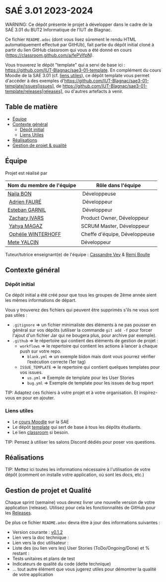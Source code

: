 # SAÉ 3.01 2023-2024

[comment]: <> (/!\ A MODIFIER !!!)
[comment]: <> (:baseURL: https://github.com/IUT-Blagnac/sae3-01-template)

[comment]: <> (TIP: Pensez à mettre à jour les infos dans ce fichier pour que les badges pointent sur les résultats effectifs de vos intégrations continue ou sur la bonne licence logicielle.)

WARNING: Ce dépôt présente le projet à développer dans le cadre de la SAÉ 3.01 du BUT2 Informatique de l'IUT de Blagnac.

Ce fichier `README.adoc` (dont vous lisez sûrement le rendu HTML automatiquement effectué par GitHUb), fait partie du dépôt initial cloné à partir du lien GitHub classroom qui vous a été donné en cours (https://classroom.github.com/a/fePVlfpN).

Vous trouverez le dépôt "template" qui a servi de base ici : https://github.com/IUT-Blagnac/sae3-01-template. En complément du cours Moodle de la SAE 3.01 (cf. [liens utiles](#liens-utiles)), ce dépôt template vous permet d'accéder à des exemples d'https://github.com/IUT-Blagnac/sae3-01-template/issues[issues], de https://github.com/IUT-Blagnac/sae3-01-template/releases[releases], ou d'autres artefacts à venir.

## Table de matière
- [Équipe](#équipe)
- [Contexte général](#contexte-général)
  - [Dépôt initial](#dépôt-initial)
  - [Liens Utiles](#liens-utiles)
- [Réalisations](#réalisations)
- [Gestion de projet & qualité](#gestion-de-projet-et-qualité)

## Équipe

Projet est réalisé par

| Nom du membre de l'équipe | Rôle dans l'équipe |
|---------------------------|--------------------|
| [Naila BON](https://github.com/naila-bon) | Développeuse |
| [Adrien FAURÉ](https://github.com/AirbnbEcoPlus) | Développeur | 
| [Esteban GARNIL](https://github.com/estbanGarnil) | Développeur |
| [Zachary IVARS](https://github.com/Traimix05) | Product Owner, Développeur |
| [Yahya MAGAZ](https://github.com/Magaz-Yahya) | SCRUM Master, Développeur |
| [Ophélie WINTERHOFF](https://github.com/ophewinx) | Cheffe d'équipe, Développeuse |
| [Mete YALÇIN](https://github.com/MetelsCoding) | Développeur|


Tuteur/tutrice enseignant(e) de l'équipe : [Cassandre Vey](cassandre.vey@irit.fr) & [Remi Boulle](remi.boulle@univ-tlse2.fr)

## Contexte général

[comment]: <> (TIP: Cette partie de votre `README.adoc` peut être supprimée ou mise ailleurs.)

### Dépôt initial

Ce dépôt initial a été créé pour que tous les groupes de 2ème année aient les mêmes informations de départ.

Vous y trouverez des fichiers qui peuvent être supprimés s'ils ne vous sont pas utiles :

- `.gitignore` => un fichier minimaliste des éléments à ne pas pousser en général sur vos dépôts (utiliser la commande `git add -f` pour forcer l'ajout d'un fichier Jar qui ne bougera plus, pour archive par exemple).
- `.github` => le répertoire qui contient des éléments de gestion de projet :
  - `workflows` => le repertoire qui contient les actions à lancer à chaque push sur votre repo. 
    - `blank.yml` => un exemple bidon mais dont vous pourrez vérifier l’exécution correcte (1er tag)
  - `ISSUE_TEMPLATE` => le repertoire qui contient quelques templates pour vos issues.
    - `us.yml` => Exemple de template pour les User Stories
    - `bug.yml` => Exemple de template pour les issues de bug report

TIP: Adaptez ces fichiers à votre projet et à votre organisation. Et inspirez-vous en pour en ajouter.


### Liens utiles

- Le [cours Moodle](https://webetud.iut-blagnac.fr/course/view.php?id=841) sur la SAE
- Le dépôt [template](https://github.com/IUT-Blagnac/sae3-01-template) qui sert de base à tous les dépôts étudiants.
- Le lien [classroom](https://classroom.github.com/a/OUF7gxEa) si besoin.

TIP: Pensez à utiliser les salons Discord dédiés pour poser vos questions.

## Réalisations 

TIP: Mettez ici toutes les informations nécessaire à l'utilisation de votre dépôt (comment on installe votre application, où sont les docs, etc.)

## Gestion de projet et Qualité

Chaque sprint (semaine) vous devrez livrer une nouvelle version de votre application (release).
Utilisez pour cela les fonctionnalités de GitHub pour les [Releases](https://docs.github.com/en/repositories/releasing-projects-on-github).

De plus ce fichier `README.adoc` devra être à jour des informations suivantes :

- Version courante : [v0.1.2](https://github.com/IUT-Blagnac/sae3-01-template/releases/tag/v0.1.2)
- Lien vers la doc technique : 
- Lien vers la doc utilisateur : 
- Liste des (ou lien vers les) User Stories (ToDo/Ongoing/Done) et % restant : 
- Tests unitaires et plans de test
- Indicateurs de qualité du code (dette technique)
- ... tout autre élément que vous jugerez utiles pour démontrer la qualité de votre application
